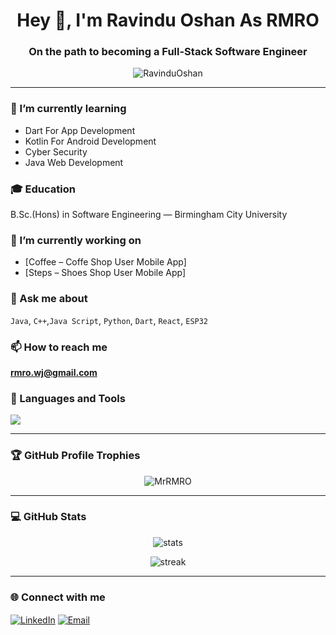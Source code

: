<h1 align="center">Hey 👋, I'm Ravindu Oshan As RMRO</h1>
<h3 align="center">On the path to becoming a Full-Stack Software Engineer</h3>

<p align="center">
  <img src="https://komarev.com/ghpvc/?username=RavinduOshan&label=Profile%20views&color=0e75b6&style=flat" alt="RavinduOshan" />
</p>

---

### 🌱 I’m currently learning
- Dart For App Development
- Kotlin For Android Development
- Cyber Security
- Java Web Development

### 🎓 Education
B.Sc.(Hons) in Software Engineering — Birmingham City University


### 💼 I’m currently working on
- [Coffee – Coffe Shop User Mobile App]
- [Steps – Shoes Shop User Mobile App]

### 💬 Ask me about
`Java`, `C++`,`Java Script`, `Python`, `Dart`, `React`, `ESP32`

### 📫 How to reach me
**rmro.wj@gmail.com**

### 🧰 Languages and Tools

<p align="left">
  <img src="https://skillicons.dev/icons?i=html,css,js,react,python,java,cpp,arduino,mysql,git,linux,vscode,php,dart,fultter,androidstudio,kotlin,kali,ubuntu,aws" />
</p>


---

### 🏆 GitHub Profile Trophies
<p align="center">
  <img src="https://github-profile-trophy.vercel.app/?username=MrRMRO&theme=onedark&row=1&column=7" alt="MrRMRO" />
</p>

---

### 💻 GitHub Stats
<p align="center">
  <img src="https://github-readme-stats.vercel.app/api?username=MrRMRO&show_icons=true&theme=tokyonight" alt="stats" />
</p>

<p align="center">
  <img src="https://github-readme-streak-stats.herokuapp.com/?user=MrRMRO&theme=tokyonight" alt="streak" />
</p>

---

### 🌐 Connect with me
<p align="left">
<a href="https://linkedin.com/in/RMRO Wijesinghe" target="blank"><img align="center" src="https://skillicons.dev/icons?i=linkedin" alt="LinkedIn" /></a>
<a href="mailto:rmro.wj@gmail.com"><img align="center" src="https://skillicons.dev/icons?i=gmail" alt="Email" /></a>
</p>
